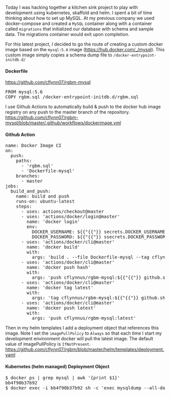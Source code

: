 Today I was hacking together a kitchen sink project to play with development
using kubernetes, skaffold and helm. I spent a bit of time thinking about how
to set up MySQL. At my previous company we used docker-compose and created a
`MySQL` container along with a container called `migrations` that initialized
our database with schema and sample data. The migrations container would exit
upon completion.

For this latest project, I decided to go the route of creating a custom docker
image based on the `mysql:5.6` image (https://hub.docker.com/_/mysql). This
custom image simply copies a schema dump file to `/docker-entrypoint-initdb.d/`

#### Dockerfile
https://github.com/cflynn07/rgbm-mysql
<pre class="prettyprint">
FROM mysql:5.6
COPY rgbm.sql /docker-entrypoint-initdb.d/rgbm.sql
</pre>

I use Github Actions to automatically build & push to the docker hub image
registry on any push to the master branch of the repository.
https://github.com/cflynn07/rgbm-mysql/blob/master/.github/workflows/dockerimage.yml
#### Github Action
<pre class="prettyprint">
name: Docker Image CI
on:
  push:
    paths:
      - 'rgbm.sql'
      - 'Dockerfile-mysql'
    branches:
      - master
jobs:
  build_and_push:
    name: build and push
    runs-on: ubuntu-latest
    steps:
      - uses: actions/checkout@master
      - uses: 'actions/docker/login@master'
        name: 'docker login'
        env:
          DOCKER_USERNAME: ${{"{{"}} secrets.DOCKER_USERNAME }}
          DOCKER_PASSWORD: ${{"{{"}} ssecrets.DOCKER_PASSWORD }}
      - uses: 'actions/docker/cli@master'
        name: 'docker build'
        with:
          args: 'build . --file Dockerfile-mysql --tag cflynnus/rgbm-mysql:${{"{{"}} github.sha }}'
      - uses: 'actions/docker/cli@master'
        name: 'docker push hash'
        with:
          args: 'push cflynnus/rgbm-mysql:${{"{{"}} github.sha }}'
      - uses: 'actions/docker/cli@master'
        name: 'docker tag latest'
        with:
          args: 'tag cflynnus/rgbm-mysql:${{"{{"}} github.sha }} cflynnus/rgbm-mysql:latest'
      - uses: 'actions/docker/cli@master'
        name: 'docker push latest'
        with:
          args: 'push cflynnus/rgbm-mysql:latest'
</pre>

Then in my helm templates I add a deployment object that references this image.
Note I set the `imagePullPolicy` to `Always` so that each time I start my
development environment docker will pull the latest image. The default value of
imagePullPolicy is `IfNotPresent`. 
https://github.com/cflynn07/rgbm/blob/master/helm/templates/deployment.yaml
#### Kubernetes (helm managed) Deployment Object
<pre class="prettyprint>
apiVersion: apps/v1
kind: Deployment
metadata:
  name: mysql
spec:
  selector:
    matchLabels:
      app: mysql
  strategy:
    type: Recreate
  template:
    metadata:
      labels:
        app: mysql
    spec:
      containers:
        - image: cflynnus/mysql-rgbm
          name: mysql
          env:
            - name: MYSQL_ROOT_PASSWORD
              value: password # replace with secret
            - name: MYSQL_DATABASE
              value: rgbm
            - name: MYSQL_USER
              value: user
            - name: MYSQL_PASSWORD
              value: user # replace with secret
          ports:
            - containerPort: 3306
              name: mysql
          volumeMounts:
            - name: mysql-persistent-storage
              mountPath: /var/lib/mysql
      volumes:
        - name: mysql-persistent-storage
          persistentVolumeClaim:
            claimName: mysql-pv-claim
</pre>

When I modify the database I perform a MySQL dump and overwrite the .sql file
in my cflynn07/rgbm-mysql repository. 
<pre class="prettyprint>
$ docker ps | grep mysql | awk '{print $1}'
bb4f90b37b92
$ docker exec -i bb4f90b37b92 sh -c 'exec mysqldump --all-databases -uuser -ppassword' > ./rgbm.sql
</pre>


